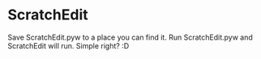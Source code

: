 # ScratchEdit
Save ScratchEdit.pyw to a place you can find it. Run ScratchEdit.pyw and ScratchEdit will run. Simple right? :D
